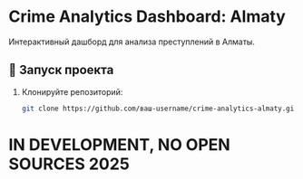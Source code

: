 # Crime Analytics Dashboard: Almaty
Интерактивный дашборд для анализа преступлений в Алматы.
## 🚀 Запуск проекта
1. Клонируйте репозиторий:
   ```bash
   git clone https://github.com/ваш-username/crime-analytics-almaty.git
# IN DEVELOPMENT, NO OPEN SOURCES 2025
